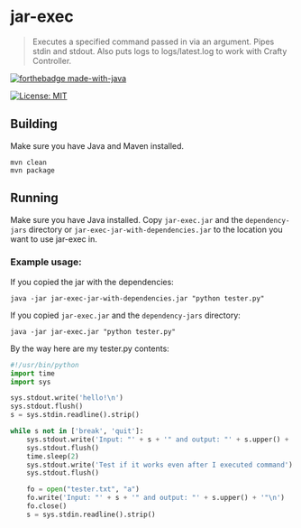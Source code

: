 # jar-exec
> Executes a specified command passed in via an argument. Pipes stdin and stdout. Also puts logs to logs/latest.log to work with Crafty Controller. 

[![forthebadge made-with-java](http://ForTheBadge.com/images/badges/made-with-java.svg)](https://java.com/)

[![License: MIT](https://img.shields.io/badge/license-MIT-blue.svg)](LICENSE)

## Building
Make sure you have Java and Maven installed.
```shell
mvn clean
mvn package
```

## Running
Make sure you have Java installed. Copy `jar-exec.jar` and the `dependency-jars` directory or
`jar-exec-jar-with-dependencies.jar` to the location you want to use jar-exec in.

### Example usage:
If you copied the jar with the dependencies:
```shell
java -jar jar-exec-jar-with-dependencies.jar "python tester.py"
```
If you copied `jar-exec.jar` and the `dependency-jars` directory:
```shell
java -jar jar-exec.jar "python tester.py"
```
By the way here are my tester.py contents:
```py
#!/usr/bin/python
import time
import sys

sys.stdout.write('hello!\n')
sys.stdout.flush()
s = sys.stdin.readline().strip()

while s not in ['break', 'quit']:
    sys.stdout.write('Input: "' + s + '" and output: "' + s.upper() + '"\n')
    sys.stdout.flush()
    time.sleep(2)
    sys.stdout.write('Test if it works even after I executed command')
    sys.stdout.flush()

    fo = open("tester.txt", "a")
    fo.write('Input: "' + s + '" and output: "' + s.upper() + '"\n')
    fo.close()
    s = sys.stdin.readline().strip()
```
